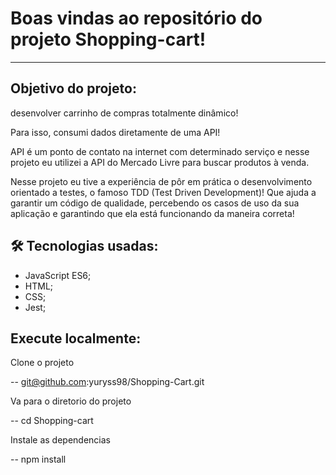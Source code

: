 # Boas vindas ao repositório do projeto Shopping-cart!

---

## Objetivo do projeto:

desenvolver carrinho de compras totalmente dinâmico!

Para isso, consumi dados diretamente de uma API!
 
API é um ponto de contato na internet com determinado serviço e nesse projeto eu utilizei a API do Mercado Livre para buscar produtos à venda.

Nesse projeto eu tive a experiência de pôr em prática o desenvolvimento orientado a testes, o famoso TDD (Test Driven Development)! 
Que ajuda a garantir um código de qualidade, percebendo os casos de uso da sua aplicação e garantindo que ela está funcionando da maneira correta!


## 🛠 Tecnologias usadas:

* JavaScript ES6;
* HTML;
* CSS;
* Jest;

## Execute localmente:

Clone o projeto

  -- git@github.com:yuryss98/Shopping-Cart.git

Va para o diretorio do projeto

  -- cd Shopping-cart

Instale as dependencias

  -- npm install
